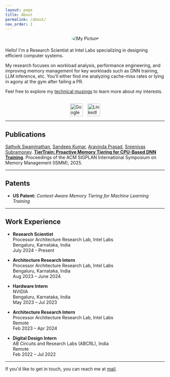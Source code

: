 ```yaml
---
layout: page
title: About
permalink: /about/
nav_order: 1
---
```


<!-- Center the image using HTML with inline CSS -->
<div style="text-align: center; margin-bottom: 20px;">
  <img src="{{ '/assets/images/myself.jpg' | relative_url }}" alt="My Picture" style="max-width: 200px; border-radius: 50%;">
</div>

Hello! I'm a Research Scientist at Intel Labs specializing in designing efficient computer systems.

My research focuses on workload analysis, performance engineering, and improving memory management for key workloads such as DNN training, LLM inference, etc. You'll either find me analyzing cache-miss rates or lying in agony at the gym after failing a PR.

Feel free to explore my [technical musings](/) to learn more about my interests.

<div style="display: flex; justify-content: center; gap: 15px; margin-top: 30px;">
  <a href="https://scholar.google.com/citations?user=AoOX4xwAAAAJ&hl=en" target="_blank" rel="noopener">
    <img src="{{ '/assets/images/google-scholar-logo.png' | relative_url }}" alt="Google Scholar" style="width: 40px; height: 40px;">
  </a>
  <a href="https://www.linkedin.com/in/sathvik-swaminathan-50b424178/" target="_blank" rel="noopener">
    <img src="{{ '/assets/images/linkedin-logo.png' | relative_url }}" alt="LinkedIn" style="width: 40px; height: 40px;">
  </a>
</div>

---

## Publications

[Sathvik Swaminathan](https://scholar.google.com/citations?user=AoOX4xwAAAAJ&hl=en), [Sandeep Kumar](#), [Aravinda Prasad](#), [Sreenivas Subramoney](#). [**TierTrain: Proactive Memory Tiering for CPU-Based DNN Training**](https://dl.acm.org/doi/pdf/10.1145/3735950.3735956). Proceedings of the ACM SIGPLAN International Symposium on Memory Management (ISMM), 2025.



---

## Patents

- **US Patent:** *Context-Aware Memory Tiering for Machine Learning Training*

---

## Work Experience

- **Research Scientist**  
  Processor Architecture Research Lab, Intel Labs  
  Bengaluru, Karnataka, India  
  July 2024 - Present

- **Architecture Research Intern**  
  Processor Architecture Research Lab, Intel Labs  
  Bengaluru, Karnataka, India  
  Aug 2023 – June 2024

- **Hardware Intern**  
  NVIDIA  
  Bengaluru, Karnataka, India  
  May 2023 – Jul 2023   

- **Architecture Research Intern**  
  Processor Architecture Research Lab, Intel Labs  
  Remote  
  Feb 2023 – Apr 2024 

- **Digital Design Intern**  
  AB Circuits and Research Labs (ABCRL), India  
  Remote  
  Feb 2022 – Jul 2022  

---

If you'd like to get in touch, you can reach me at [mail](mailto:sathvikswaminathan@gmail.com).
